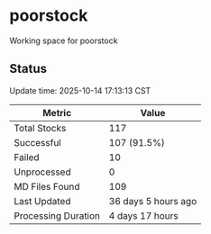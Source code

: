 # poorstock
Working space for poorstock

## Status
Update time: 2025-10-14 17:13:13 CST

| Metric | Value |
|--------|-------|
| Total Stocks | 117 |
| Successful | 107 (91.5%) |
| Failed | 10 |
| Unprocessed | 0 |
| MD Files Found | 109 |
| Last Updated | 36 days 5 hours ago |
| Processing Duration | 4 days 17 hours |

